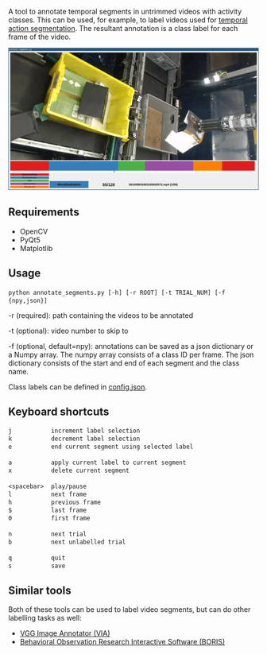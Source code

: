 A tool to annotate temporal segments in untrimmed videos with activity classes. This can be used, for example, to label videos used for [temporal action segmentation](https://arxiv.org/abs/2210.10352). The resultant annotation is a class label for each frame of the video.

![screenshot](docs/screenshot.jpg)

## Requirements
* OpenCV
* PyQt5
* Matplotlib

## Usage
```
python annotate_segments.py [-h] [-r ROOT] [-t TRIAL_NUM] [-f {npy,json}]
```

-r (required): path containing the videos to be annotated

-t (optional): video number to skip to

-f (optional, default=npy): annotations can be saved as a json dictionary or a Numpy array. The numpy array consists of a class ID per frame. The json dictionary consists of the start and end of each segment and the class name.

Class labels can be defined in [config.json](config.json).

## Keyboard shortcuts

```
j           increment label selection
k           decrement label selection
e           end current segment using selected label

a           apply current label to current segment
x           delete current segment

<spacebar>  play/pause
l           next frame
h           previous frame
$           last frame
0           first frame

n           next trial
b           next unlabelled trial

q           quit
s           save
```

## Similar tools
Both of these tools can be used to label video segments, but can do other labelling tasks as well:

* [VGG Image Annotator (VIA)](https://www.robots.ox.ac.uk/~vgg/software/via/)
* [Behavioral Observation Research Interactive Software (BORIS)](http://www.boris.unito.it/)
